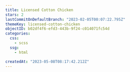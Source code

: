 ```yaml
---
title: Licensed Cotton Chicken
stars: 2
lastCommitOnDefaultBranch: "2023-02-05T00:07:22.795Z"
themeKey: licensed-cotton-chicken
objectID: b02df4f6-efd3-443b-9f24-c014071fc54d
categories:
  css:
    - scss
  ssg:
    - html

createdAt: "2023-05-08T08:17:42.212Z"
---
```

